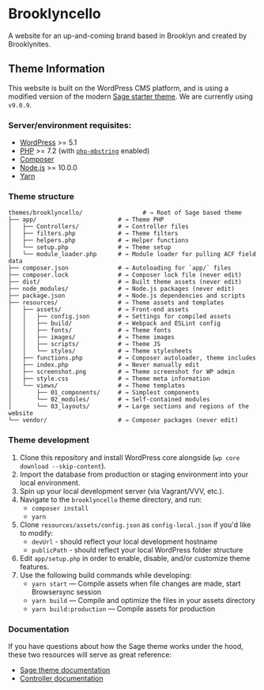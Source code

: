 # Brooklyncello

A website for an up-and-coming brand based in Brooklyn and created by Brooklynites.

## Theme Information

This website is built on the WordPress CMS platform, and is using a modified version of the modern [Sage starter theme](https://roots.io/sage/). We are currently using `v9.0.9`.

### Server/environment requisites:
* [WordPress](https://wordpress.org/) >= 5.1
* [PHP](https://secure.php.net/manual/en/install.php) >= 7.2 (with [`php-mbstring`](https://secure.php.net/manual/en/book.mbstring.php) enabled)
* [Composer](https://getcomposer.org/download/)
* [Node.js](http://nodejs.org/) >= 10.0.0
* [Yarn](https://yarnpkg.com/en/docs/install)

### Theme structure

```shell
themes/brooklyncello/                 # → Root of Sage based theme
├── app/                       # → Theme PHP
│   ├── Controllers/           # → Controller files
│   ├── filters.php            # → Theme filters
│   ├── helpers.php            # → Helper functions
│   └── setup.php              # → Theme setup
│   └── module_loader.php      # → Module loader for pulling ACF field data
├── composer.json              # → Autoloading for `app/` files
├── composer.lock              # → Composer lock file (never edit)
├── dist/                      # → Built theme assets (never edit)
├── node_modules/              # → Node.js packages (never edit)
├── package.json               # → Node.js dependencies and scripts
├── resources/                 # → Theme assets and templates
│   ├── assets/                # → Front-end assets
│   │   ├── config.json        # → Settings for compiled assets
│   │   ├── build/             # → Webpack and ESLint config
│   │   ├── fonts/             # → Theme fonts
│   │   ├── images/            # → Theme images
│   │   ├── scripts/           # → Theme JS
│   │   └── styles/            # → Theme stylesheets
│   ├── functions.php          # → Composer autoloader, theme includes
│   ├── index.php              # → Never manually edit
│   ├── screenshot.png         # → Theme screenshot for WP admin
│   ├── style.css              # → Theme meta information
│   └── views/                 # → Theme templates
│       ├── 01_components/     # → Simplest components
│       └── 02_modules/        # → Self-contained modules
│       └── 03_layouts/        # → Large sections and regions of the website
└── vendor/                    # → Composer packages (never edit)
```

### Theme development

1. Clone this repository and install WordPress core alongside (`wp core download --skip-content`).
2. Import the database from production or staging environment into your local environment.
3. Spin up your local development server (via Vagrant/VVV, etc.).
4. Navigate to the `brooklyncello` theme directory, and run:
    - `composer install`
    - `yarn`
5. Clone `resources/assets/config.json` as `config-local.json` if you'd like to modify:
    - `devUrl` - should reflect your local development hostname
    - `publicPath` - should reflect your local WordPress folder structure
6. Edit `app/setup.php` in order to enable, disable, and/or customize theme features.
7. Use the following build commands while developing:
    - `yarn start` — Compile assets when file changes are made, start Browsersync session
    - `yarn build` — Compile and optimize the files in your assets directory
    - `yarn build:production` — Compile assets for production

### Documentation

If you have questions about how the Sage theme works under the hood, these two resources will serve as great reference:
- [Sage theme documentation](https://roots.io/sage/docs/)
- [Controller documentation](https://github.com/soberwp/controller#usage)
